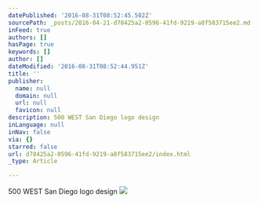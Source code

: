 ```yaml
---
datePublished: '2016-08-31T08:52:45.502Z'
sourcePath: _posts/2016-04-21-d78425a2-0596-41fd-9219-a8f583715ee2.md
inFeed: true
authors: []
hasPage: true
keywords: []
author: []
dateModified: '2016-08-31T08:52:44.951Z'
title: ''
publisher:
  name: null
  domain: null
  url: null
  favicon: null
description: 500 WEST San Diego logo design
inLanguage: null
inNav: false
via: {}
starred: false
url: d78425a2-0596-41fd-9219-a8f583715ee2/index.html
_type: Article

---
```

500 WEST San Diego logo design
![](https://s3-us-west-2.amazonaws.com/the-grid-img/p/f1d8f2162af9441eca00577269675a5f1243eed2.jpg)